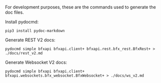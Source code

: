 For development purposes, these are the commands used to generate the doc files.

Install pydocmd:

```
pip3 install pydoc-markdown
```

Generate REST V2 docs:

```
pydocmd simple bfxapi bfxapi.client+ bfxapi.rest.bfx_rest.BfxRest+ > ./docs/rest_v2.md
```

Generate Websocket V2 docs:

```
pydocmd simple bfxapi bfxapi.client+ bfxapi.websockets.bfx_websocket.BfxWebsocket+ > ./docs/ws_v2.md
```
